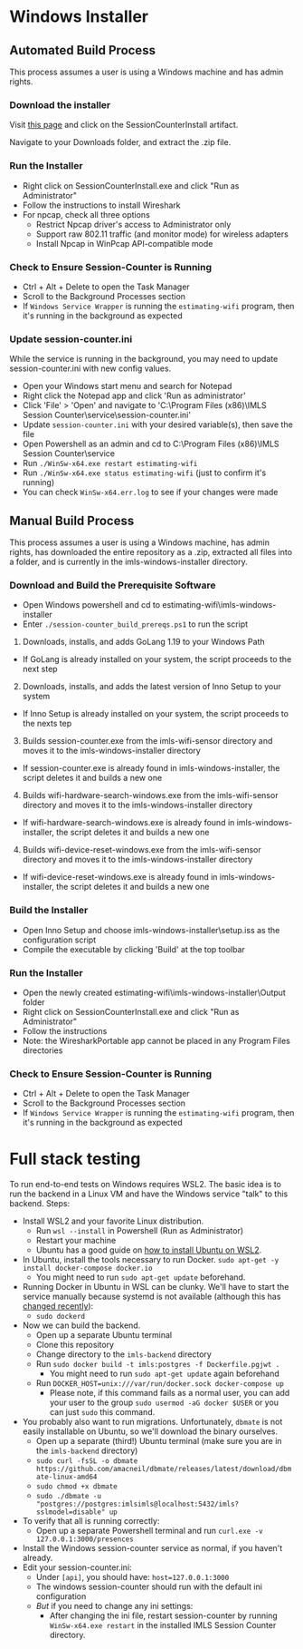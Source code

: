 # Windows Installer

## Automated Build Process

This process assumes a user is using a Windows machine and has admin rights.

### Download the installer

Visit [this page](https://github.com/IMLS/estimating-wifi/actions/runs/3100996980) and click on the SessionCounterInstall artifact.

Navigate to your Downloads folder, and extract the .zip file.

### Run the Installer
- Right click on SessionCounterInstall.exe and click "Run as Administrator"
- Follow the instructions to install Wireshark 
- For npcap, check all three options
	- Restrict Npcap driver's access to Administrator only
	- Support raw 802.11 traffic (and monitor mode) for wireless adapters
	- Install Npcap in WinPcap API-compatible mode

### Check to Ensure Session-Counter is Running
- Ctrl + Alt + Delete to open the Task Manager
- Scroll to the Background Processes section
- If `Windows Service Wrapper` is running the `estimating-wifi` program, then it's running in the background as expected

### Update session-counter.ini

While the service is running in the background, you may need to update session-counter.ini with new config values.
- Open your Windows start menu and search for Notepad
- Right click the Notepad app and click 'Run as administrator'
- Click 'File' > 'Open' and navigate to 'C:\Program Files (x86)\IMLS Session Counter\service\session-counter.ini'
- Update `session-counter.ini` with your desired variable(s), then save the file
- Open Powershell as an admin and cd to C:\Program Files (x86)\IMLS Session Counter\service
- Run `./WinSw-x64.exe restart estimating-wifi`
- Run `./WinSw-x64.exe status estimating-wifi` (just to confirm it's running)
- You can check `WinSw-x64.err.log` to see if your changes were made

## Manual Build Process

This process assumes a user is using a Windows machine, has admin rights, has downloaded the entire repository as a .zip, extracted all files into a folder, and is currently in the imls-windows-installer directory.

### Download and Build the Prerequisite Software

- Open Windows powershell and cd to estimating-wifi\imls-windows-installer
- Enter `./session-counter_build_prereqs.ps1` to run the script
 1. Downloads, installs, and adds GoLang 1.19 to your Windows Path
- If GoLang is already installed on your system, the script proceeds to the next step
 2. Downloads, installs, and adds the latest version of Inno Setup to your system
- If Inno Setup is already installed on your system, the script proceeds to the nexts tep
 3. Builds session-counter.exe from the imls-wifi-sensor directory and moves it to the imls-windows-installer directory
- If session-counter.exe is already found in imls-windows-installer, the script deletes it and builds a new one
 4. Builds wifi-hardware-search-windows.exe from the imls-wifi-sensor directory and moves it to the imls-windows-installer directory
- If wifi-hardware-search-windows.exe is already found in imls-windows-installer, the script deletes it and builds a new one
 4. Builds wifi-device-reset-windows.exe from the imls-wifi-sensor directory and moves it to the imls-windows-installer directory
- If wifi-device-reset-windows.exe is already found in imls-windows-installer, the script deletes it and builds a new one

### Build the Installer

- Open Inno Setup and choose imls-windows-installer\setup.iss as the configuration script
- Compile the executable by clicking 'Build' at the top toolbar

### Run the Installer
- Open the newly created estimating-wifi\imls-windows-installer\Output folder
- Right click on SessionCounterInstall.exe and click "Run as Administrator"
- Follow the instructions
- Note: the WiresharkPortable app cannot be placed in any Program Files directories

### Check to Ensure Session-Counter is Running
- Ctrl + Alt + Delete to open the Task Manager
- Scroll to the Background Processes section
- If `Windows Service Wrapper` is running the `estimating-wifi` program, then it's running in the background as expected

# Full stack testing

To run end-to-end tests on Windows requires WSL2. The basic idea is to run the backend in a Linux VM and have the Windows service "talk" to this backend. Steps:

- Install WSL2 and your favorite Linux distribution.
  - Run `wsl --install` in Powershell (Run as Administrator)
  - Restart your machine
  - Ubuntu has a good guide on [how to install Ubuntu on WSL2](https://ubuntu.com/tutorials/install-ubuntu-on-wsl2-on-windows-10#1-overview).
- In Ubuntu, install the tools necessary to run Docker. `sudo apt-get -y install docker-compose docker.io`
  - You might need to run `sudo apt-get update` beforehand.
- Running Docker in Ubuntu in WSL can be clunky. We'll have to start the service manually because systemd is not available (although this has [changed recently](https://devblogs.microsoft.com/commandline/systemd-support-is-now-available-in-wsl/)):
  - `sudo dockerd`
- Now we can build the backend.
  - Open up a separate Ubuntu terminal
  - Clone this repository
  - Change directory to the `imls-backend` directory
  - Run `sudo docker build -t imls:postgres -f Dockerfile.pgjwt .`
    - You might need to run `sudo apt-get update` again beforehand
  - Run `DOCKER_HOST=unix:///var/run/docker.sock docker-compose up`
    - Please note, if this command fails as a normal user, you can add your user to the group `sudo usermod -aG docker $USER` or you can just `sudo` this command.
- You probably also want to run migrations. Unfortunately, `dbmate` is not easily installable on Ubuntu, so we'll download the binary ourselves.
  - Open up a separate (third!) Ubuntu terminal (make sure you are in the `imls-backend` directory)
  - `sudo curl -fsSL -o dbmate https://github.com/amacneil/dbmate/releases/latest/download/dbmate-linux-amd64`
  - `sudo chmod +x dbmate`
  - `sudo ./dbmate -u "postgres://postgres:imlsimls@localhost:5432/imls?sslmodel=disable" up`
- To verify that all is running correctly:
  - Open up a separate Powershell terminal and run `curl.exe -v 127.0.0.1:3000/presences`
- Install the Windows session-counter service as normal, if you haven't already.
- Edit your session-counter.ini:
  - Under `[api]`, you should have: `host=127.0.0.1:3000`
  - The windows session-counter should run with the default ini configuration
  - _But_ if you need to change any ini settings:
    - After changing the ini file, restart session-counter by running `WinSw-x64.exe restart` in the installed IMLS Session Counter directory.
